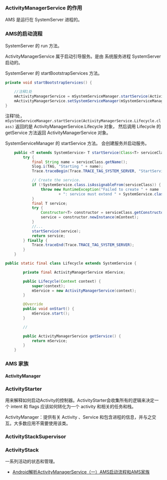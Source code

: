 ### ActivityManagerService 的作用

AMS 是运行在 SystemServer 进程的。

### AMS的启动流程



SystemServer 的 run 方法。

ActivityManagerService 属于启动引导服务。是由 系统服务进程 SystemServer 启动的。


SystemServer 的 startBootstrapServices 方法。

```java
private void startBootstrapServices() {
    
    //注释1处 
    mActivityManagerService = mSystemServiceManager.startService(ActivityManagerService.Lifecycle.class).getService();
    mActivityManagerService.setSystemServiceManager(mSystemServiceManager);
}
```
注释1处，`mSystemServiceManager.startService(ActivityManagerService.Lifecycle.class)` 返回的是 ActivityManagerService.Lifecycle 对象，
然后调用 Lifecycle 的 getService 方法返回 ActivityManagerService 对象。


SystemServiceManager 的 startService 方法。 会创建服务并启动服务。

```java
    public <T extends SystemService> T startService(Class<T> serviceClass) {
        try {
            final String name = serviceClass.getName();
            Slog.i(TAG, "Starting " + name);
            Trace.traceBegin(Trace.TRACE_TAG_SYSTEM_SERVER, "StartService " + name);

            // Create the service.
            if (!SystemService.class.isAssignableFrom(serviceClass)) {
                throw new RuntimeException("Failed to create " + name
                        + ": service must extend " + SystemService.class.getName());
            }
            final T service;
            try {
                Constructor<T> constructor = serviceClass.getConstructor(Context.class);
                service = constructor.newInstance(mContext);
            } 
            //...
            startService(service);
            return service;
        } finally {
            Trace.traceEnd(Trace.TRACE_TAG_SYSTEM_SERVER);
        }
    }

```

```java
public static final class Lifecycle extends SystemService {

        private final ActivityManagerService mService;

        public Lifecycle(Context context) {
            super(context);
            mService = new ActivityManagerService(context);
        }

        @Override
        public void onStart() {
            mService.start();
        }

        //

        public ActivityManagerService getService() {
            return mService;
        }
    }

```


### AMS 家族

#### ActivityManager


### ActivityStarter

用来解释如何启动Activity的控制器。ActivityStarter会收集所有的逻辑来决定一个 intent 和 flags 应该如何转化为一个 activity 和相关的任务和栈。



ActivityManager：提供有关 Activity 、Service 和包含进程的信息，并与之交互。大多数应用不需要使用该类。

### ActivityStackSupervisor


### ActivityStack

一系列活动的状态和管理。




* [Android解析ActivityManagerService（一）AMS启动流程和AMS家族](https://blog.csdn.net/itachi85/article/details/76405596)
